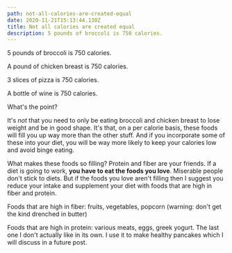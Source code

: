```yaml
---
path: not-all-calories-are-created-equal
date: 2020-11-21T15:13:44.138Z
title: Not all calories are created equal
description: 5 pounds of broccoli is 750 calories.
---
```

5 pounds of broccoli is 750 calories.

A pound of chicken breast is 750 calories.

3 slices of pizza is 750 calories.

A bottle of wine is 750 calories.

What's the point? 

It's *not* that you need to only be eating broccoli and chicken breast to lose weight and be in good shape. It's that, on a per calorie basis, these foods will fill you up way more than the other stuff. And if you incorporate some of these into your diet, you will be way more likely to keep your calories low and avoid binge eating.

What makes these foods so filling? Protein and fiber are your friends. If a diet is going to work, **you have to eat the foods you love**. Miserable people don't stick to diets. But if the foods you love aren't filling then I suggest you reduce your intake and supplement your diet with foods that are high in fiber and protein.

Foods that are high in fiber: fruits, vegetables, popcorn (warning: don't get the kind drenched in butter)

Foods that are high in protein: various meats, eggs, greek yogurt. The last one I don't actually like in its own. I use it to make healthy pancakes which I will discuss in a future post.